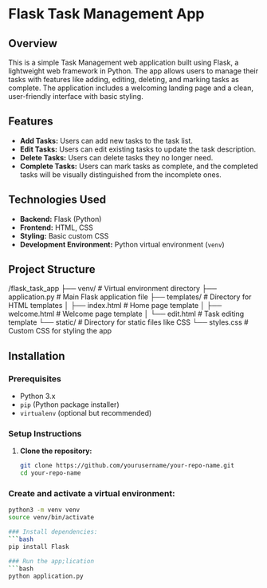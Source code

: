 # Flask Task Management App

## Overview

This is a simple Task Management web application built using Flask, a lightweight web framework in Python. The app allows users to manage their tasks with features like adding, editing, deleting, and marking tasks as complete. The application includes a welcoming landing page and a clean, user-friendly interface with basic styling.

## Features

- **Add Tasks:** Users can add new tasks to the task list.
- **Edit Tasks:** Users can edit existing tasks to update the task description.
- **Delete Tasks:** Users can delete tasks they no longer need.
- **Complete Tasks:** Users can mark tasks as complete, and the completed tasks will be visually distinguished from the incomplete ones.

## Technologies Used

- **Backend:** Flask (Python)
- **Frontend:** HTML, CSS
- **Styling:** Basic custom CSS
- **Development Environment:** Python virtual environment (`venv`)

## Project Structure

/flask_task_app ├── venv/ # Virtual environment directory ├── application.py # Main Flask application file ├── templates/ # Directory for HTML templates │ ├── index.html # Home page template │ ├── welcome.html # Welcome page template │ └── edit.html # Task editing template └── static/ # Directory for static files like CSS └── styles.css # Custom CSS for styling the app


## Installation

### Prerequisites

- Python 3.x
- `pip` (Python package installer)
- `virtualenv` (optional but recommended)

### Setup Instructions

1. **Clone the repository:**

   ```bash
   git clone https://github.com/yourusername/your-repo-name.git
   cd your-repo-name

### Create and activate a virtual environment:

```bash
python3 -m venv venv
source venv/bin/activate

### Install dependencies:
```bash
pip install Flask

### Run the app;lication
```bash
python application.py

